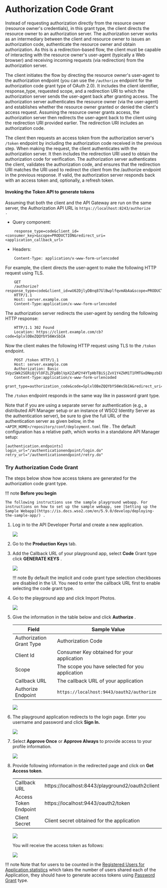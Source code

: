 # Authorization Code Grant

Instead of requesting authorization directly from the resource owner (resource owner's credentials), in this grant type, the client directs the resource owner to an authorization server. The authorization server works as an intermediary between the client and resource owner to issues an authorization code, authenticate the resource owner and obtain authorization. As this is a redirection-based flow, the client must be capable of interacting with the resource owner's user-agent (typically a Web browser) and receiving incoming requests (via redirection) from the authorization server.

The client initiates the flow by directing the resource owner's user-agent to the authorization endpoint (you can use the `/authorize` endpoint for the authorization code grant type of OAuth 2.0). It includes the client identifier, response\_type, requested scope, and a redirection URI to which the authorization server sends the user-agent back after granting access. The authorization server authenticates the resource owner (via the user-agent) and establishes whether the resource owner granted or denied the client's access request. Assuming the resource owner grants access, the authorization server then redirects the user-agent back to the client using the redirection URI provided earlier. The redirection URI includes an authorization code.

The client then requests an access token from the authorization server's `/token` endpoint by including the authorization code received in the previous step. When making the request, the client authenticates with the authorization server. It then includes the redirection URI used to obtain the authorization code for verification. The authorization server authenticates the client, validates the authorization code, and ensures that the redirection URI matches the URI used to redirect the client from the /authorize endpoint in the previous response. If valid, the authorization server responds back with an access token and, optionally, a refresh token.

#### Invoking the Token API to generate tokens

Assuming that both the client and the API Gateway are run on the same server, the Authorization API URL is `https://localhost:8243/authorize                  .        `

-   Query component: 
```
    response_type=code&client_id=<consumer_key>&scope=PRODUCTION&redirect_uri=<application_callback_url>
```
-   Headers: 
```
    Content-Type: application/x-www-form-urlencoded         
```

For example, the client directs the user-agent to make the following HTTP request using TLS.

```
    GET
    /authorize?response_type=code&client_id=wU62DjlyDBnq87GlBwplfqvmAbAa&scope=PRODUCTION&redirect_uri=https%3A%2F%2Fclient%2Eexample%2Ecom%2Fcb
    HTTP/1.1 
    Host: server.example.com 
    Content-Type:application/x-www-form-urlencoded 
```

The authorization server redirects the user-agent by sending the following HTTP response:

``` 
    HTTP/1.1 302 Found 
    Location: https://client.example.com/cb?code=SplxlOBeZQQYbYS6WxSbIA
```

Now the client makes the following HTTP request using TLS to the `/token` endpoint.

``` 
    POST /token HTTP/1.1 
    Host: server.example.com 
    Authorization: Basic SVpzSWk2SERiQjVlOFZLZFpBblVpX2ZaM2Y4YTpHbTBiSjZvV1Y4ZkM1T1FMTGxDNmpzbEFDVzhh
    Content-Type:application/x-www-form-urlencoded 
    grant_type=authorization_code&code=SplxlOBeZQQYbYS6WxSbIA&redirect_uri=https%3A%2F%2Fclient%2Eexample%2Ecom%2Fcb
```

The `/token` endpoint responds in the same way like in password grant type.

Note that if you are using a separate server for authentication (e.g., a distributed API Manager setup or an instance of WSO2 Identity Server as the authentication server), be sure to give the full URL of the authentication server as given below, in the `<APIM_HOME>/repository/conf/deployment.toml` file . The default configuration has a relative path, which works in a standalone API Manager setup:

```
[authentication.endpoints]
login_url="/authenticationendpoint/login.do"
retry_url="/authenticationendpoint/retry.do"
```

### Try Authorization Code Grant

The steps below show how access tokens are generated for the authorization code grant type.

!!! note
    **Before you begin**

    The following instructions use the sample playground webapp. For instructions on how to set up the sample webapp, see [Setting up the Sample Webapp](https://is.docs.wso2.com/en/5.9.0/develop/deploying-the-sample-app/) .


1.  Log in to the API Developer Portal and create a new application.

    [![](../../../../assets/img/learn/create-application.png)](../../../../assets/img/learn/create-application.png)
    
2.  Go to the **Production Keys** tab.
3.  Add the Callback URL of your playground app, select **Code** Grant type click **GENERATE KEYS** .

    [![](../../../../assets/img/learn/authorization-code-grant.png)](../../../../assets/img/learn/authorization-code-grant.png)

    !!! note
        By default the implicit and code grant type selection checkboxes are disabled in the UI. You need to enter the callback URL first to enable selecting the code grant type.

4.  Go to the playground app and click Import Photos.

    [![](../../../../assets/img/learn/playground2-app.png)](../../../../assets/img/learn/playground2-app.png)
    
5.  Give the information in the table below and click **Authorize** .

    | Field                    | Sample Value                                                                                          |
    |--------------------------|-------------------------------------------------------------------------------------------------------|
    | Authorization Grant Type | Authorization Code                                                                                    |
    | Client Id                | Consumer Key obtained for your application                                                            |
    | Scope                    | The scope you have selected for you application                                                       |
    | Callback URL             | The callback URL of your application                                                                  |
    | Authorize Endpoint       | `https://localhost:9443/oauth2/authorize` |

    [![](../../../../assets/img/learn/playground2-oauth2-page.png)](../../../../assets/img/learn/playground2-oauth2-page.png)

6.  The playground application redirects to the login page. Enter you username and password and click **Sign In.**

    [![](../../../../assets/img/learn/login-page.png)](../../../../assets/img/learn/login-page.png)

7.  Select **Approve Once** or **Approve Always** to provide access to your profile information.

    [![](../../../../assets/img/learn/authorization-code-consent-page.png)](../../../../assets/img/learn/authorization-code-consent-page.png)   
    
8.  Provide following information in the redirected page and click on **Get Access token**.

    <table>
    <tbody>
    <tr class="odd">
    <td>Callback URL</td>
    <td>https://localhost:8443/playground2/oauth2client</td>
    </tr>
    <tr class="even">
    <td>Access Token Endpoint</td>
    <td>https://localhost:9443/oauth2/token</td>
    </tr>
    <tr class="odd">
    <td>Client Secret</td>
    <td>Client secret obtained for the application</td>
    </tr>
    </tbody>
    </table>

    [![](../../../../assets/img/learn/authorization-code-get-accesstoken.png)](../../../../assets/img/learn/authorization-code-get-accesstoken.png)

     You will receive the access token as follows:

    [![](../../../../assets/img/learn/authorization-code-accesstoken.png)](../../../../assets/img/learn/authorization-code-accesstoken.png)
        
!!! note
    Note that for users to be counted in the [Registered Users for Application statistics](../../../../../analytics/analyzing-apim-statistics-with-batch-analytics/viewing-api-statistics/#ViewingAPIStatistics-TopUsersperApplication) which takes the number of users shared each of the Application, they should have to generate access tokens using [Password Grant](../password-grant/) type.



